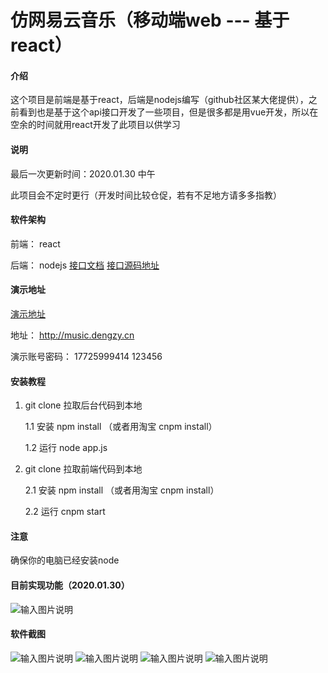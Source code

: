 # 仿网易云音乐（移动端web --- 基于react）

#### 介绍
这个项目是前端是基于react，后端是nodejs编写（github社区某大佬提供），之前看到也是基于这个api接口开发了一些项目，但是很多都是用vue开发，所以在空余的时间就用react开发了此项目以供学习

#### 说明
最后一次更新时间：2020.01.30 中午 

此项目会不定时更行（开发时间比较仓促，若有不足地方请多多指教）

#### 软件架构
前端： react

后端： nodejs [接口文档](https://binaryify.github.io/NeteaseCloudMusicApi)  [接口源码地址](https://github.com/Binaryify/NeteaseCloudMusicApi)
#### 演示地址
[演示地址](http://music.dengzy.cn) 

地址： http://music.dengzy.cn

演示账号密码： 17725999414  123456
#### 安装教程

1.  git clone 拉取后台代码到本地

    1.1 安装 npm install （或者用淘宝 cnpm install）

    1.2 运行 node app.js
2.  git clone 拉取前端代码到本地

    2.1 安装 npm install （或者用淘宝 cnpm install）

    2.2 运行 cnpm start
#### 注意
  确保你的电脑已经安装node
#### 目前实现功能（2020.01.30）

![输入图片说明](https://images.gitee.com/uploads/images/2020/0130/112040_606a0795_2241364.png "仿网易云音乐.png")

#### 软件截图

![输入图片说明](https://images.gitee.com/uploads/images/2020/0130/114744_eaa57cdf_2241364.png "微信图片_2020013011194413.png")
![输入图片说明](https://images.gitee.com/uploads/images/2020/0130/114758_b76a2976_2241364.png "微信图片_2020013011194412.png")
![输入图片说明](https://images.gitee.com/uploads/images/2020/0130/114815_5d5a94a6_2241364.png "微信图片_2020013011194411.png")
![输入图片说明](https://images.gitee.com/uploads/images/2020/0130/114826_7ec7c58b_2241364.png "微信图片_20200130111944.png")
